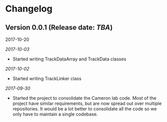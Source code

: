 # Changelog

## Version 0.0.1 (Release date: *TBA*)

2017-10-20


*2017-10-03*
* Started writing TrackDataArray and TrackData classes

*2017-10-02*
* Started writing TrackLinker class

*2017-09-30*
* Started the project to consolidate the Cameron lab code. Most of the project have similar requirements, but are now spread out over multiple repositories. It would be a lot better to consolidate all the code so we only have to maintain a single codebase.
